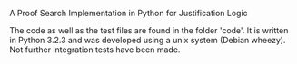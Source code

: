 A Proof Search Implementation in Python for Justification Logic

The code as well as the test files are found in the folder 'code'. It is written in Python 3.2.3 and was developed using a unix system (Debian wheezy). Not further integration tests have been made.